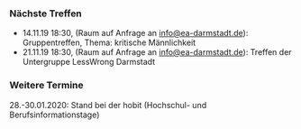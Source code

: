 ### Nächste Treffen

  * 14.11.19 18:30, (Raum auf Anfrage an [info@ea-darmstadt.de](mailto:info@ea-darmstadt.de)): Gruppentreffen, Thema: kritische Männlichkeit
  * 21.11.19 18:30, (Raum auf Anfrage an [info@ea-darmstadt.de](mailto:info@ea-darmstadt.de)): Treffen der Untergruppe LessWrong Darmstadt

### Weitere Termine

 28.-30.01.2020: Stand bei der hobit (Hochschul- und Berufsinformationstage)
